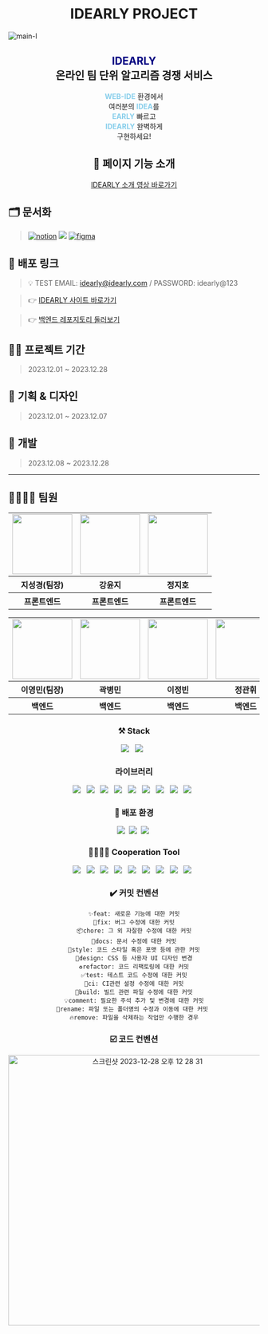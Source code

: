 <div align = "middle">
<h1>IDEARLY PROJECT</h1>
</div>

![main-l](https://github.com/FluffySnowTeam/IDEARLY-FE/assets/123868471/d41e3f69-8856-469d-a6b7-3191b1dec28c)

<div align="center">
  <h2><font color="navy">IDEARLY</font><br/>온라인 팀 단위 알고리즘 경쟁 서비스</h2>
  
  <p><b><font color="skyblue">WEB-IDE</font></b> 환경에서<br/>여러분의 <b><font color="skyblue">IDEA</font></b>를<br/><b><font color="skyblue">EARLY</b> </font>빠르고<br/><b><font color="skyblue">IDEARLY</font></b> 완벽하게<br/>구현하세요!</p>

## 🧼 페이지 기능 소개

[IDEARLY 소개 영상 바로가기](https://youtu.be/-WiwIYQPo94?si=t7kVhHtf0b5XHCjv)

</div>

## 🗂️ 문서화

> <a href="https://goorm.notion.site/Web-IDE-461e3022ab5f4b44ab07fcc4a5e24733"><img alt="notion" src ="https://img.shields.io/badge/notion-skyblue.svg?&style=for-the-badge&logo=notion&logoColor=black"/></a> <a href="https://youngandmini.atlassian.net/jira/software/projects/ID/boards/4"><img src="https://img.shields.io/badge/Jira-0052CC?style=for-the-badge&logo=jira&logoColor=white"></a> <a href="https://www.figma.com/file/RJ7we1YcAouCiT4b5Gr8Aw/Wireframe-Designer-(Community)?type=design&node-id=0%3A1&mode=design&t=G3AgTawIhML9QVI7-1"><img alt="figma" src ="https://img.shields.io/badge/figma-pink.svg?&style=for-the-badge&logo=figma&logoColor=black"/></a>

## 📎 배포 링크

> 💡 TEST EMAIL: idearly@idearly.com / PASSWORD: idearly@123

> 👉 [IDEARLY 사이트 바로가기](https://idearly.site)

> 👉 [백엔드 레포지토리 둘러보기](https://github.com/FluffySnowTeam/IDEARLY-BE)

## 👩‍💻 프로젝트 기간

> 2023.12.01 ~ 2023.12.28

## 🎨 기획 & 디자인

> 2023.12.01 ~ 2023.12.07

## 🔩 개발

> 2023.12.08 ~ 2023.12.28

<hr/>

## 👨‍👩‍👧‍👦 팀원

<div align="center">

<table>
   <tr>
    <td>
       <a href="https://github.com/zivivle">
        <img src="https://avatars.githubusercontent.com/u/123868471?v=4" width="120px" height="120px"/>
      </a>  
    </td>
    <td>
      <a href="https://github.com/dbswl701">
        <img src="https://avatars.githubusercontent.com/u/73208914?v=4" width="120px" height="120px"/>
      </a>
    </td>
    <td>
      <a href="https://github.com/stop0ho">
        <img src="https://avatars.githubusercontent.com/u/68852637?v=4" width="120px" height="120px"/>
      </a> 
    </td>
  </tr>
  <tr>
    <th>
      지성경(팀장)
    </th>
    <th>
      강윤지
    </th>
    <th>
      정지호
    </th>
  </tr>
  <tr>
    <th>
      프론트엔드
    </th>
    <th>
      프론트엔드
    </th>
    <th>
      프론트엔드
    </th>
  </tr>
</table>
<table>
   <tr>
     <td>
     <a href="https://github.com/youngandmini">
        <img src="https://avatars.githubusercontent.com/u/80088671?v=4" width="120px" height="120px"/>
      </a> 
    </td>
     <td>
     <a href="https://github.com/byeongmin-kwak">
        <img src="https://avatars.githubusercontent.com/u/71933999?v=4" width="120px" height="120px"/>
      </a> 
    </td>
    <td>
      <a href="https://github.com/jungbin97">
        <img src="https://avatars.githubusercontent.com/u/57621519?v=4" width="120px" height="120px"/>
      </a>  
    </td>
     <td>
      <a href="https://github.com/GwanHwi1">
        <img src="https://avatars.githubusercontent.com/u/113085123?v=4" width="120px" height="120px"/>
      </a>  
    </td>
  </tr>
  <tr>
   <th>
      이영민(팀장)
    </th>
    <th>
      곽병민
    </th>
    <th>
      이정빈
    </th>
    <th>
      정관휘
    </th>
  </tr>
  <tr>
    <th>
      백엔드
    </th>
    <th>
      백엔드
    </th>
    <th>
      백엔드
    </th>
    <th>
      백엔드
    </th>
  </tr>
</table>

### ⚒️ Stack

<img src="https://img.shields.io/badge/react-61DAFB?style=for-the-badge&logo=react&logoColor=white"> &nbsp;
<img src="https://img.shields.io/badge/Typescript-3178C6?style=for-the-badge&logo=Typescript&logoColor=white"> &nbsp;

### 라이브러리

<img src="https://img.shields.io/badge/Chakra UI-319795?style=for-the-badge&logo=ChakraUI&logoColor=white"> &nbsp;
<img src="https://img.shields.io/badge/React Query-FF4154?style=for-the-badge&logo=ReactQuery&logoColor=white"> &nbsp;
<img src="https://img.shields.io/badge/Jotai-gray?style=for-the-badge&&logoColor=white"> &nbsp;
<img src="https://img.shields.io/badge/Zod-3E67B1?style=for-the-badge&logo=Zod&logoColor=white"> &nbsp;
<img src="https://img.shields.io/badge/React Hook Form-EC5990?style=for-the-badge&logo=ReactHookForm&logoColor=white"> &nbsp;
<img src="https://img.shields.io/badge/CodeMirror-D30707?style=for-the-badge&logo=CodeMirror&logoColor=white"> &nbsp;
<img src="https://img.shields.io/badge/Yorkie-F7B93E?style=for-the-badge&logoColor=white"> &nbsp;
<img src="https://img.shields.io/badge/Stomp-181717?style=for-the-badge&logoColor=white"> &nbsp;
<img src="https://img.shields.io/badge/Kakao I ConnectLIve-FFCD00?style=for-the-badge&logo=kakao&logoColor=white"> &nbsp;

### 💫 배포 환경

<div>
<img src="https://img.shields.io/badge/nginx-009639?style=for-the-badge&logo=nginx&logoColor=white">&nbsp;
<img src="https://img.shields.io/badge/amazonec2-FF9900?style=for-the-badge&logo=amazonec2&logoColor=white">&nbsp;
<img src="https://img.shields.io/badge/docker-2496ED?style=for-the-badge&logo=docker&logoColor=white">&nbsp;

### 👨‍👩‍👧‍👦 Cooperation Tool

<img src="https://img.shields.io/badge/Prettier-F7B93E?style=for-the-badge&logo=Prettier&logoColor=white"> &nbsp;
<img src="https://img.shields.io/badge/ESLint-4B32C3?style=for-the-badge&logo=ESLint&logoColor=white"> &nbsp;
<img src="https://img.shields.io/badge/Visual Studio Code-007ACC?style=for-the-badge&logo=VisualStudioCode&logoColor=white"> &nbsp;
<img src="https://img.shields.io/badge/MSW-FF6A33?style=for-the-badge&logo=MockServiceWorker&logoColor=white"> &nbsp;
<img src="https://img.shields.io/badge/git-F05032?style=for-the-badge&logo=git&logoColor=white"> &nbsp;
<img src="https://img.shields.io/badge/github-181717?style=for-the-badge&logo=github&logoColor=white"> &nbsp;
<img src="https://img.shields.io/badge/github action-2088ff?style=for-the-badge&logo=githubActions&logoColor=white"> &nbsp;
<img src="https://img.shields.io/badge/Slack-4A154B?style=for-the-badge&logo=Slack&logoColor=white"> &nbsp;
<img src="https://img.shields.io/badge/Discord-5865F2?style=for-the-badge&logo=Discord&logoColor=white"> &nbsp;

</div>

### ✔️ 커밋 컨벤션
```
✨feat: 새로운 기능에 대한 커밋
🐛fix: 버그 수정에 대한 커밋
📦chore: 그 외 자잘한 수정에 대한 커밋
📝docs: 문서 수정에 대한 커밋
🎨style: 코드 스타일 혹은 포맷 등에 관한 커밋
💄design: CSS 등 사용자 UI 디자인 변경
♻️refactor: 코드 리팩토링에 대한 커밋
✅test: 테스트 코드 수정에 대한 커밋
💚ci: CI관련 설정 수정에 대한 커밋
💚build: 빌드 관련 파일 수정에 대한 커밋
💡comment: 필요한 주석 추가 및 변경에 대한 커밋
🚚rename: 파일 또는 폴더명의 수정과 이동에 대한 커밋 
🔥remove: 파일을 삭제하는 작업만 수행한 경우
```

### ☑️ 코드 컨벤션

<img width="542" alt="스크린샷 2023-12-28 오후 12 28 31" src="https://github.com/FluffySnowTeam/IDEARLY-FE/assets/123868471/0404d6f2-f3b3-4c6a-a1e3-90d64aa9f1a4">


